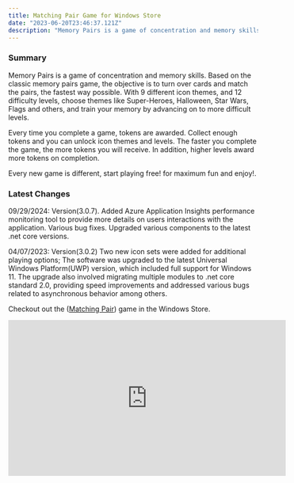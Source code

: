 ```yaml
---
title: Matching Pair Game for Windows Store
date: "2023-06-20T23:46:37.121Z"
description: "Memory Pairs is a game of concentration and memory skills. Based on the classic memory pairs game, the objective is to turn over cards and match the pairs, the fastest way possible. With 9 different icon themes, and 12 difficulty levels, choose themes like Super-Heroes, Halloween, Star Wars, Flags and others..."
---
```

### Summary

Memory Pairs is a game of concentration and memory skills. Based on the classic memory pairs game, the objective is to turn over cards and match the pairs, the fastest way possible. With 9 different icon themes, and 12 difficulty levels, choose themes like Super-Heroes, Halloween, Star Wars, Flags and others, and train your memory by advancing on to more difficult levels.

Every time you complete a game, tokens are awarded. Collect enough tokens and you can unlock icon themes and levels. The faster you complete the game, the more tokens you will receive. In addition, higher levels award more tokens on completion.

Every new game is different, start playing free! for maximum fun and enjoy!.

### Latest Changes

09/29/2024: Version(3.0.7). Added Azure Application Insights performance monitoring tool to provide more details on users interactions with the application. Various bug fixes. Upgraded various components to the latest .net core versions.

04/07/2023: Version(3.0.2) Two new icon sets were added for additional playing options; The software was upgraded to the latest Universal Windows Platform(UWP) version, which included full support for Windows 11. The upgrade also involved migrating multiple modules to .net core standard 2.0, providing speed improvements and addressed various bugs related to asynchronous behavior among others.

Checkout out the 
(<a href="https://www.microsoft.com/en-us/p/matching-pair/9pmnnkhk585d?rtc=1&activetab=pivot:overviewtab" target="_blank">Matching Pair</a>) game in the Windows Store.
<iframe width="560" height="315" src="https://www.youtube.com/embed/Ox5-E5QCREc?si=zRAmF-uuj-ZtI4Wk" title="YouTube video player" frameborder="0" allow="accelerometer; autoplay; clipboard-write; encrypted-media; gyroscope; picture-in-picture; web-share" referrerpolicy="strict-origin-when-cross-origin" allowfullscreen></iframe>
